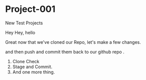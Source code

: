 # Project-001
New Test Projects

Hey Hey, hello

Great now that we've cloned our Repo, 
let's make a few changes. 

and then push and commit them back to our github repo .

1. Clone Check
2. Stage and Commit. 
3. And one more thing. 
